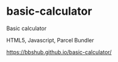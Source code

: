 # basic-calculator
Basic calculator

HTML5, Javascript, Parcel Bundler



https://bbshub.github.io/basic-calculator/
